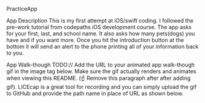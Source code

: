 PracticeApp

App Description
This is my first attempt at iOS/swift coding. I followed the pre-work tutorial from codepaths iOS development course. 
The app asks for your first, last, and school name. It also asks how many pets(dogs) you have and if you want more. 
Once you hit the introduction button at the bottom it will send an alert to the phone printing all of your information back to you. 

App Walk-though
TODO:// Add the URL to your animated app walk-though gif in the image tag below. Make sure the gif actually renders and animates when viewing this README.
(☝️ Remove this paragraph after after adding gif). LICEcap is a great tool for recording and you can simply upload the gif to GitHub and provide the path name in place of URL as shown below.
